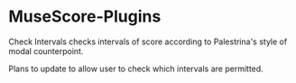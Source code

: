 # MuseScore-Plugins

Check Intervals
checks intervals of score according to Palestrina's style of modal counterpoint.

Plans to update to allow user to check which intervals are permitted.
